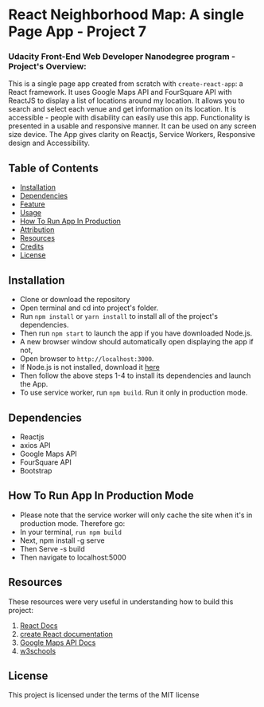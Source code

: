 # React Neighborhood Map: A single Page App - Project 7


### Udacity Front-End Web Developer Nanodegree program - Project's Overview:

This is a single page app created from scratch with `create-react-app`: a React framework. It uses Google Maps API and FourSquare API with ReactJS to display a list of locations around my location. It allows you to search and select each venue and get information on its location.  It is accessible - people with disability can easily use this app. Functionality is presented in a usable and responsive manner. It can be used on any screen size device.  The App gives clarity on Reactjs, Service Workers, Responsive design and Accessibility.

## Table of Contents

* [Installation](#installation)
* [Dependencies](#dependencies)
* [Feature](#feature)
* [Usage](#usage)
* [How To Run App In Production](#how-to-run-app-in-production)
* [Attribution](#attribution)
* [Resources](#resources)
* [Credits](#credits)
* [License](#license)


## Installation

* Clone or download the repository
* Open terminal and cd into project's folder.
* Run `npm install`  or `yarn install` to install all of the project's dependencies.
* Then run `npm start` to launch the app if you have downloaded Node.js.
* A new browser window should automatically open displaying the app if not,
* Open browser to `http://localhost:3000`.
* If Node.js is not installed, download it [here](https://nodejs.org/en/download/)
* Then follow the above steps 1-4 to install its dependencies and launch the App.
* To use service worker, run `npm build`. Run it only in production mode.


## Dependencies

* Reactjs
* axios API
* Google Maps API
* FourSquare API
* Bootstrap

## How To Run App In Production Mode

* Please note that the service worker will only cache the site
  when it's in production mode. Therefore go:
* In your terminal, `run npm build`
* Next, npm install -g serve
* Then Serve -s build
* Then navigate to localhost:5000


## Resources

These resources were very useful in understanding how to build this project:
1. [React Docs](https://reactjs.org/)
2. [create React documentation](https://github.com/facebookincubator/create-react-app)
3. [Google Maps API Docs](https://developers.google.com/maps/documentation/javascript/adding-a-google-map)
4. [w3schools](https://www.w3schools.com)

## License

This project is licensed under the terms of the MIT license